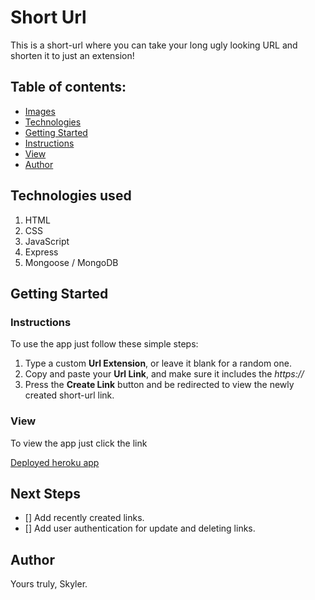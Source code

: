 # **Short Url**
This is a short-url where you can take your long ugly looking URL and shorten it to just an extension!

## Table of contents:
- [Images](#Images)
- [Technologies](#Technologies-used)
- [Getting Started](#Getting-Started)
- [Instructions](#Instructions)
- [View](#View)
- [Author](#Author)

## Technologies used
1. HTML
2. CSS
3. JavaScript
4. Express
5. Mongoose / MongoDB

## Getting Started
### Instructions
To use the app just follow these simple steps:
1. Type a custom __Url Extension__, or leave it blank for a random one.
2. Copy and paste your __Url Link__, and make sure it includes the _https://_
3. Press the __Create Link__ button and be redirected to view the newly created short-url link.

### View
To view the app just click the link

[Deployed heroku app](https://ss-short-url.herokuapp.com/)

## Next Steps
- [] Add recently created links.
- [] Add user authentication for update and deleting links.

## Author
Yours truly, Skyler.